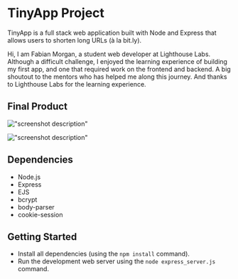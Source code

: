 # TinyApp Project

TinyApp is a full stack web application built with Node and Express that allows users to shorten long URLs (à la bit.ly).

Hi, I am Fabian Morgan, a student web developer at Lighthouse Labs. Although a difficult challenge, I enjoyed the learning experience of building my first app, and one that required work on the frontend and backend. A big shoutout to the mentors who has helped me along this journey. And thanks to Lighthouse Labs for the learning experience.

## Final Product

!["screenshot description"](#)

!["screenshot description"](#)

## Dependencies

- Node.js
- Express
- EJS
- bcrypt
- body-parser
- cookie-session

## Getting Started

- Install all dependencies (using the `npm install` command).
- Run the development web server using the `node express_server.js` command.
